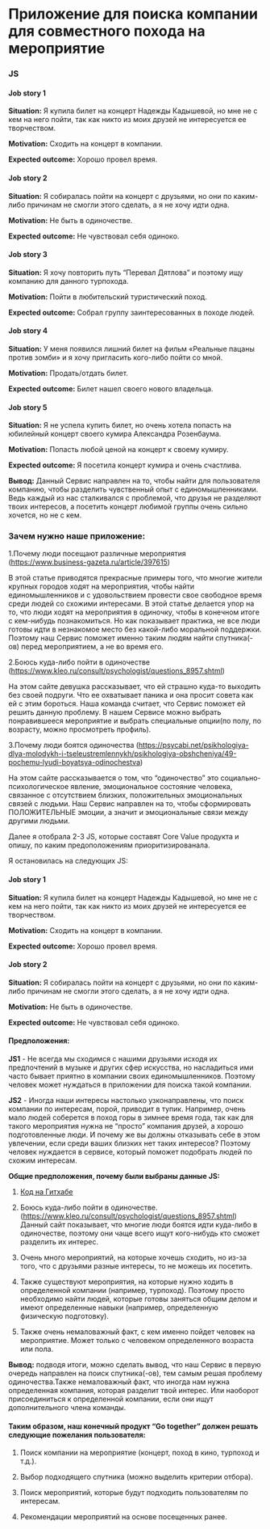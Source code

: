 # Приложение для поиска компании для совместного похода на мероприятие

### JS

#### **Job story 1**

**Situation:** Я купила билет на концерт Надежды Кадышевой, но мне не с кем на него пойти, так как никто из моих друзей не интересуется ее творчеством.

**Motivation:** Сходить на концерт в компании.

**Expected outcome:** Хорошо провел время.

#### **Job story 2**

**Situation:** Я собиралась пойти на концерт с друзьями, но они по каким-либо причинам не смогли этого сделать, а я не хочу идти одна.

**Motivation:** Не быть в одиночестве.

**Expected outcome:** Не чувствовал себя одиноко.

#### **Job story 3**

**Situation:** Я хочу повторить путь “Перевал Дятлова” и поэтому ищу компанию для данного турпохода.

**Motivation:** Пойти в любительский туристический поход.

**Expected outcome:** Собрал группу заинтересованных в походе людей.

#### **Job story 4**

**Situation:** У меня появился лишний билет на фильм «Реальные пацаны против зомби» и я хочу пригласить кого-либо пойти со мной.

**Motivation:** Продать/отдать билет.

**Expected outcome:** Билет нашел своего нового владельца. 

#### **Job story 5**

**Situation:** Я не успела купить билет, но очень хотела попасть на юбилейный концерт своего кумира Александра Розенбаума.

**Motivation:** Попасть любой ценой на концерт к своему кумиру.

**Expected outcome:** Я посетила концерт кумира и очень счастлива.

**Вывод:** Данный Сервис направлен на то, чтобы найти для пользователя компанию, чтобы разделить чувственный опыт с единомышленниками. Ведь каждый из нас сталкивался с проблемой, что друзья не разделяют твоих интересов, а посетить концерт любимой группы очень сильно хочется, но не с кем.

### Зачем нужно наше приложение:

1.Почему люди посещают различные мероприятия (https://www.business-gazeta.ru/article/397615)

В этой статье приводятся прекрасные примеры того, что многие жители крупных городов ходят на мероприятия, чтобы найти единомышленников и с удовольствием провести свое свободное время среди людей со схожими интересами. В этой статье делается упор на то, что люди ходят на мероприятия в одиночку, чтобы в конечном итоге с кем-нибудь познакомиться. Но как показывает практика, не все люди готовы идти в незнакомое место без какой-либо моральной поддержки. Поэтому наш Сервис поможет именно таким людям найти спутника(-ов) перед мероприятием, а не во время его.

2.Боюсь куда-либо пойти в одиночестве (https://www.kleo.ru/consult/psychologist/questions_8957.shtml)

На этом сайте девушка рассказывает, что ей страшно куда-то выходить без своей подруги. Что ее охватывает паника и она просит совета как ей с этим бороться. Наша команда считает, что Сервис поможет ей решить данную проблему. В нашем Сервисе можно выбрать понравившееся мероприятие и выбрать специальные опции(по полу, по возрасту, можно просмотреть профиль).

3.Почему люди боятся одиночества (https://psycabi.net/psikhologiya-dlya-molodykh-i-tseleustremlennykh/psikhologiya-obshcheniya/49-pochemu-lyudi-boyatsya-odinochestva)

На этом сайте рассказывается о том, что “одиночество” это социально-психологическое явление, эмоциональное состояние человека, связанное с отсутствием близких, положительных эмоциональных связей с людьми. Наш Сервис направлен на то, чтобы сформировать ПОЛОЖИТЕЛЬНЫЕ эмоции, а значит и эмоциональные связи между другими людьми.

Далее я отобрала 2-3 JS, которые составят Core Value продукта и опишу, по каким предоположениям приоритизированала.

Я остановилась на следующих JS:

#### **Job story 1**

**Situation:** Я купила билет на концерт Надежды Кадышевой, но мне не с кем на него пойти, так как никто из моих друзей не интересуется ее творчеством.

**Motivation:** Сходить на концерт в компании.

**Expected outcome:** Хорошо провел время.

#### **Job story 2**

**Situation:** Я собиралась пойти на концерт с друзьями, но они по каким-либо причинам не смогли этого сделать, а я не хочу идти одна.

**Motivation:** Не быть в одиночестве.

**Expected outcome:** Не чувствовал себя одиноко.

#### **Предположения:**

**JS1** - Не всегда мы сходимся с нашими друзьями исходя их предпочтений в музыке и других сфер искусства, но насладиться ими часто бывает приятно в компании своих единомышленников. Поэтому человек может нуждаться в приложении для поиска такой компании.

**JS2** - Иногда наши интересы настолько узконаправлены, что поиск компании по интересам, порой, приводит в тупик. Например, очень мало людей соберется в поход горы в зимнее время года, так как для такого мероприятия нужна не “просто” компания друзей, а хорошо подготовленные люди. И почему же вы должны отказывать себе в этом увлечении, если среди ваших близких нет таких интересов? Поэтому человек нуждается в сервисе, который поможет подобрать людей по схожим интересам.

**Общие предположения, почему были выбраны данные JS:**

1. <a href="[https://github.com/web-standards-ru/weblind.ru](https://www.kleo.ru/consult/psychologist/questions_8957.shtml)">Код на Гитхабе</a>
2. Боюсь куда-либо пойти в одиночестве. (https://www.kleo.ru/consult/psychologist/questions_8957.shtml) Данный сайт показывает, что многие люди боятся идти куда-либо в одиночестве, поэтому они чаще всего ищут кого-нибудь кто сможет разделить их интерес.

2. Очень много мероприятий, на которые хочешь сходить, но из-за того, что с друзьями разные интересы, то не можешь их посетить.

3. Также существуют мероприятия, на которые нужно ходить в определенной компании (например, турпоход). Поэтому просто необходимо найти людей, которые готовы заняться общим делом и имеют определенные навыки (например, определенную физическую подготовку).

4. Также очень немаловажный факт, с кем именно пойдет человек на мероприятие. Может только с человеком определенного возраста или пола.

**Вывод:** подводя итоги, можно сделать вывод, что наш Сервис в первую очередь направлен на поиск спутника(-ов), тем самым решая проблему одиночества.Также немаловажный факт, что иногда нам нужна определенная компания, которая разделит твой интерес. Или наоборот присоединиться к определенной компании, если они ищут дополнительного члена команды. 

#### Таким образом, наш конечный продукт “Go together” должен решать следующие пожелания пользователя:

1. Поиск компании на мероприятие (концерт, поход в кино, турпоход и т.д.).

2. Выбор подходящего спутника (можно выделить критерии отбора).

3. Поиск мероприятий, которые будут подходить пользователям по интересам.

4. Рекомендации мероприятий на основе посещенных ранее.

